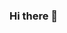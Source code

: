 ### Hi there 👋

<!--
**Vithesh-Reddy/Vithesh-Reddy** is a ✨ _special_ ✨ repository because its `README.md` (this file) appears on your GitHub profile.

Here are some ideas to get you started:

- 🔭 I’m currently working on ...
- 🌱 I’m currently learning ...
- 👯 I’m looking to collaborate on ...
- 🤔 I’m looking for help with ...
- 💬 Ask me about ...
- 📫 How to reach me: ...
- 😄 Pronouns: ...
- ⚡ Fun fact: ...
## My Github Stats 📊

![Visitor](https://visitor-badge.laobi.icu/badge?page_id=Vithesh-Reddy.repoName) 



![My github status](https://github-readme-stats.vercel.app/api?username=Vithesh-Reddy&show_icons=true&include_all_commits=true) ![Top Langs](https://github-readme-stats.vercel.app/api/top-langs/?username=Vithesh-Reddy&langs_count=12&layout=compact)

-->
